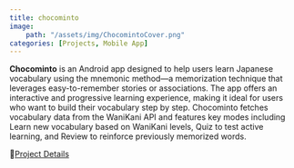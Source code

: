 ```yaml
---
title: chocominto
image:
    path: "/assets/img/ChocomintoCover.png"
categories: [Projects, Mobile App]
---
```


**Chocominto** is an Android app designed to help users learn Japanese vocabulary using the mnemonic method—a memorization technique that leverages easy-to-remember stories or associations. The app offers an interactive and progressive learning experience, making it ideal for users who want to build their vocabulary step by step. Chocominto fetches vocabulary data from the WaniKani API and features key modes including Learn new vocabulary based on WaniKani levels, Quiz to test active learning, and Review to reinforce previously memorized words.

🔗[Project Details](https://github.com/khalikaa/chocominto)